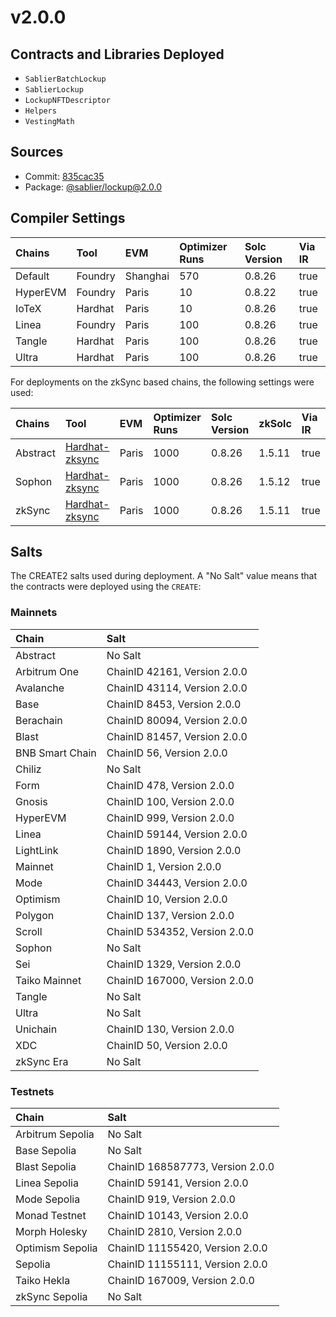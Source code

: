 # v2.0.0

## Contracts and Libraries Deployed

- `SablierBatchLockup`
- `SablierLockup`
- `LockupNFTDescriptor`
- `Helpers`
- `VestingMath`

## Sources

- Commit: [835cac35](https://github.com/sablier-labs/lockup/commit/835cac359e03700cfd713313991e9430d8760c42)
- Package: [@sablier/lockup@2.0.0](https://npmjs.com/package/@sablier/lockup/v/2.0.0)

## Compiler Settings

| Chains   | Tool    | EVM      | Optimizer Runs | Solc Version | Via IR |
| :------- | :------ | :------- | :------------- | :----------- | :----- |
| Default  | Foundry | Shanghai | 570            | 0.8.26       | true   |
| HyperEVM | Foundry | Paris    | 10             | 0.8.22       | true   |
| IoTeX    | Hardhat | Paris    | 10             | 0.8.26       | true   |
| Linea    | Foundry | Paris    | 100            | 0.8.26       | true   |
| Tangle   | Hardhat | Paris    | 100            | 0.8.26       | true   |
| Ultra    | Hardhat | Paris    | 100            | 0.8.26       | true   |

For deployments on the zkSync based chains, the following settings were used:

| Chains   | Tool                                                                             | EVM   | Optimizer Runs | Solc Version | zkSolc | Via IR |
| :------- | :------------------------------------------------------------------------------- | :---- | :------------- | :----------- | :----- | :----- |
| Abstract | [Hardhat-zksync](https://docs.abs.xyz/build-on-abstract/smart-contracts/hardhat) | Paris | 1000           | 0.8.26       | 1.5.11 | true   |
| Sophon   | [Hardhat-zksync](https://docs.sophon.xyz/build/interact/hardhat)                 | Paris | 1000           | 0.8.26       | 1.5.12 | true   |
| zkSync   | [Hardhat-zksync](https://docs.zksync.io/zksync-era/tooling/hardhat)              | Paris | 1000           | 0.8.26       | 1.5.11 | true   |

## Salts

The CREATE2 salts used during deployment. A "No Salt" value means that the contracts were deployed using the `CREATE`:

### Mainnets

| Chain           | Salt                          |
| :-------------- | :---------------------------- |
| Abstract        | No Salt                       |
| Arbitrum One    | ChainID 42161, Version 2.0.0  |
| Avalanche       | ChainID 43114, Version 2.0.0  |
| Base            | ChainID 8453, Version 2.0.0   |
| Berachain       | ChainID 80094, Version 2.0.0  |
| Blast           | ChainID 81457, Version 2.0.0  |
| BNB Smart Chain | ChainID 56, Version 2.0.0     |
| Chiliz          | No Salt                       |
| Form            | ChainID 478, Version 2.0.0    |
| Gnosis          | ChainID 100, Version 2.0.0    |
| HyperEVM        | ChainID 999, Version 2.0.0    |
| Linea           | ChainID 59144, Version 2.0.0  |
| LightLink       | ChainID 1890, Version 2.0.0   |
| Mainnet         | ChainID 1, Version 2.0.0      |
| Mode            | ChainID 34443, Version 2.0.0  |
| Optimism        | ChainID 10, Version 2.0.0     |
| Polygon         | ChainID 137, Version 2.0.0    |
| Scroll          | ChainID 534352, Version 2.0.0 |
| Sophon          | No Salt                       |
| Sei             | ChainID 1329, Version 2.0.0   |
| Taiko Mainnet   | ChainID 167000, Version 2.0.0 |
| Tangle          | No Salt                       |
| Ultra           | No Salt                       |
| Unichain        | ChainID 130, Version 2.0.0    |
| XDC             | ChainID 50, Version 2.0.0     |
| zkSync Era      | No Salt                       |

### Testnets

| Chain            | Salt                             |
| :--------------- | :------------------------------- |
| Arbitrum Sepolia | No Salt                          |
| Base Sepolia     | No Salt                          |
| Blast Sepolia    | ChainID 168587773, Version 2.0.0 |
| Linea Sepolia    | ChainID 59141, Version 2.0.0     |
| Mode Sepolia     | ChainID 919, Version 2.0.0       |
| Monad Testnet    | ChainID 10143, Version 2.0.0     |
| Morph Holesky    | ChainID 2810, Version 2.0.0      |
| Optimism Sepolia | ChainID 11155420, Version 2.0.0  |
| Sepolia          | ChainID 11155111, Version 2.0.0  |
| Taiko Hekla      | ChainID 167009, Version 2.0.0    |
| zkSync Sepolia   | No Salt                          |
